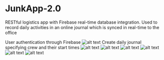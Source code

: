 # JunkApp-2.0
RESTful logistics app with Firebase real-time database integration. Used to record daily activities in an online journal which is synced in real-time to the office

User authentication through Firebase ![alt text](https://www.tomkatcreative.com/img/roi-user_auth.gif)
Create daily journal specifying crew and their start times ![alt text](https://www.tomkatcreative.com/img/roi-create_journal.gif)
![alt text](https://www.tomkatcreative.com/img/roi-add_view_job.gif) ![alt text](https://www.tomkatcreative.com/img/roi-add_view_dump.gif) ![alt text](https://www.tomkatcreative.com/img/roi-custom_calc.gif) ![alt text](https://www.tomkatcreative.com/img/roi-dump_info.gif) ![alt text](https://www.tomkatcreative.com/img/roi-archive_journal.gif)  
